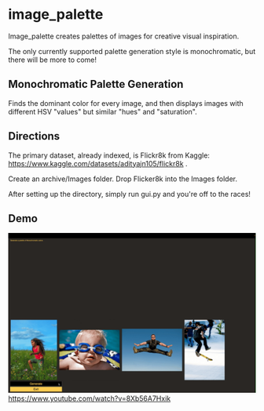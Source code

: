 # image_palette

Image_palette creates palettes of images for creative visual inspiration. 

The only currently supported palette generation style is monochromatic, but there will be more to come!


## Monochromatic Palette Generation

Finds the dominant color for every image, and then displays images with different HSV "values" but similar "hues" and "saturation". 

## Directions

The primary dataset, already indexed, is Flickr8k from Kaggle: https://www.kaggle.com/datasets/adityajn105/flickr8k . 

Create an archive/Images folder. Drop Flicker8k into the Images folder. 

After setting up the directory, simply run gui.py and you're off to the races!

## Demo 
![](thegif.gif)
https://www.youtube.com/watch?v=8Xb56A7Hxik
